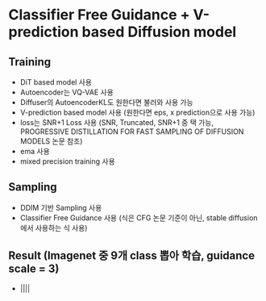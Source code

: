 # Classifier Free Guidance + V-prediction based Diffusion model

## Training
- DiT based model 사용
- Autoencoder는 VQ-VAE 사용
- Diffuser의 AutoencoderKL도 원한다면 불러와 사용 가능
- V-prediction based model 사용 (원한다면 eps, x prediction으로 사용 가능)
- loss는 SNR+1 Loss 사용 (SNR, Truncated, SNR+1 중 택 가능, PROGRESSIVE DISTILLATION FOR FAST SAMPLING OF DIFFUSION MODELS 논문 참조)
- ema 사용
- mixed precision training 사용

## Sampling
- DDIM 기반 Sampling 사용
- Classifier Free Guidance 사용 (식은 CFG 논문 기준이 아닌, stable diffusion에서 사용하는 식 사용)

## Result (Imagenet 중 9개 class 뽑아 학습, guidance scale = 3)
- ||||



